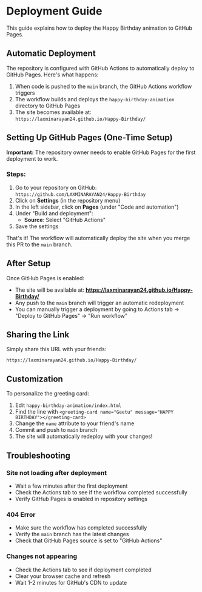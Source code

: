 # Deployment Guide

This guide explains how to deploy the Happy Birthday animation to GitHub Pages.

## Automatic Deployment

The repository is configured with GitHub Actions to automatically deploy to GitHub Pages. Here's what happens:

1. When code is pushed to the `main` branch, the GitHub Actions workflow triggers
2. The workflow builds and deploys the `happy-birthday-animation` directory to GitHub Pages
3. The site becomes available at: `https://laxminarayan24.github.io/Happy-Birthday/`

## Setting Up GitHub Pages (One-Time Setup)

**Important:** The repository owner needs to enable GitHub Pages for the first deployment to work.

### Steps:

1. Go to your repository on GitHub: `https://github.com/LAXMINARAYAN24/Happy-Birthday`
2. Click on **Settings** (in the repository menu)
3. In the left sidebar, click on **Pages** (under "Code and automation")
4. Under "Build and deployment":
   - **Source**: Select "GitHub Actions"
5. Save the settings

That's it! The workflow will automatically deploy the site when you merge this PR to the `main` branch.

## After Setup

Once GitHub Pages is enabled:
- The site will be available at: **https://laxminarayan24.github.io/Happy-Birthday/**
- Any push to the `main` branch will trigger an automatic redeployment
- You can manually trigger a deployment by going to Actions tab → "Deploy to GitHub Pages" → "Run workflow"

## Sharing the Link

Simply share this URL with your friends:
```
https://laxminarayan24.github.io/Happy-Birthday/
```

## Customization

To personalize the greeting card:
1. Edit `happy-birthday-animation/index.html`
2. Find the line with `<greeting-card name="Geetu" message="HAPPY BIRTHDAY"></greeting-card>`
3. Change the `name` attribute to your friend's name
4. Commit and push to `main` branch
5. The site will automatically redeploy with your changes!

## Troubleshooting

### Site not loading after deployment
- Wait a few minutes after the first deployment
- Check the Actions tab to see if the workflow completed successfully
- Verify GitHub Pages is enabled in repository settings

### 404 Error
- Make sure the workflow has completed successfully
- Verify the `main` branch has the latest changes
- Check that GitHub Pages source is set to "GitHub Actions"

### Changes not appearing
- Check the Actions tab to see if deployment completed
- Clear your browser cache and refresh
- Wait 1-2 minutes for GitHub's CDN to update
